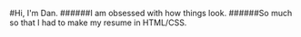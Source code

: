 #Hi, I'm Dan.
######I am obsessed with how things look.
######So much so that I had to make my resume in HTML/CSS.

